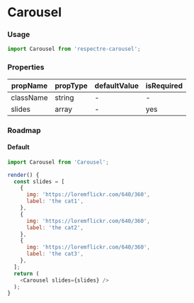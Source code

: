# Carousel

<!-- STORY -->

### Usage

```js
import Carousel from 'respectre-carousel';
```

### Properties

| propName | propType | defaultValue | isRequired |
| -------- | -------- | ------------ | ---------- |
| className | string  | -            | -          |
| slides   | array   | -            | yes         |

### Roadmap

#### Default

```js
import Carousel from 'Carousel';

render() {
  const slides = [
    {
      img: 'https://loremflickr.com/640/360',
      label: 'the cat1',
    },
    {
      img: 'https://loremflickr.com/640/360',
      label: 'the cat2',
    },
    {
      img: 'https://loremflickr.com/640/360',
      label: 'the cat3',
    },
  ];
  return (
    <Carousel slides={slides} />
  );
}
```
